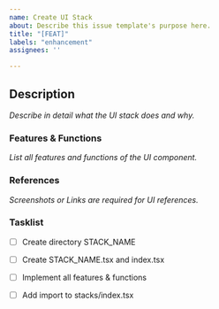 ```yaml
---
name: Create UI Stack
about: Describe this issue template's purpose here.
title: "[FEAT]"
labels: "enhancement"
assignees: '' 

---
```


## Description

_Describe in detail what the UI stack does and why._

<!--
Please keep this description updated with any discussion that takes place so
that reviewers can understand your intent. Keeping the description updated is
especially important if they didn't participate in the discussion.
-->

### Features & Functions

_List all features and functions of the UI component._

<!--
Example below:

- Validate Input Form
- Show lazy loaded content
- Change color of the button
-->

### References

_Screenshots or Links are required for UI references._

<!--
Please include any relevant screenshots or screen recordings that will assist
reviewers and future readers. If you need help visually verifying the change,
please leave a comment and ping a GitLab reviewer, maintainer, or MR coach.
-->

### Tasklist

- [ ] Create directory STACK_NAME
- [ ] Create STACK_NAME.tsx and index.tsx
- [ ] Implement all features & functions
- [ ] Add import to stacks/index.tsx

